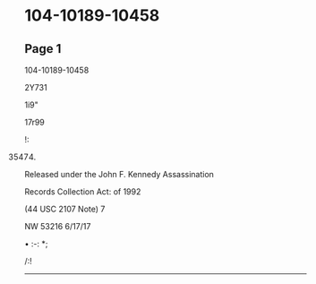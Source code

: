 # 104-10189-10458

## Page 1

104-10189-10458

2Y731

1i9"

17r99

!:

35474.

Released under the John F. Kennedy Assassination

Records Collection Act: of 1992

(44 USC 2107 Note) 7

NW 53216 6/17/17

• :-: *;

/:!

---

